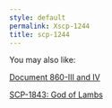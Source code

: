 ```yaml
---
style: default
permalink: Xscp-1244
title: scp-1244
---
```

You may also like:

[Document 860-III and IV](http://scp-wiki.net/document-860-iii-and-iv)

[SCP-1843: God of Lambs](http://scp-wiki.net/scp-1843)
